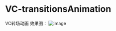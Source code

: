 # VC-transitionsAnimation
VC转场动画
效果图：
![image](https://github.com/xicaiZhou/VC-transitionsAnimation/blob/master/%E6%95%88%E6%9E%9C%E5%9B%BE.gif)
